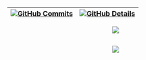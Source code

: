 
| [![GitHub Commits](http://github-profile-summary-cards.vercel.app/api/cards/productive-time?username=samueldev900&theme=default&utcOffset=-3)](https://github.com/vn7n24fzkq/github-profile-summary-cards) | [![GitHub Details](http://github-profile-summary-cards.vercel.app/api/cards/profile-details?username=samueldev900&theme=default)](https://github.com/vn7n24fzkq/github-profile-summary-cards) |  
| ----------- | ----------- |

<div align="center" >
<a href="https://skillicons.dev"   >
  <img src="https://skillicons.dev/icons?i=git,vscode,javascript,typescript,css,html,react,next,tailwind,sass,nodejs,express,nest,vue,docker,figma,github,jest,materialui,linux,postman,styledcomponents,vercel,vite,bootstrap,mongodb,postgres,discord,linkedin,instagram" />
</a>
  <br />
</div>

##

<div align="center" >
  <img src="https://github-profile-trophy.vercel.app/?username=samueldev900&row=1&column=6&theme=default&margin-w=15&margin-h=15"/>
</div>
